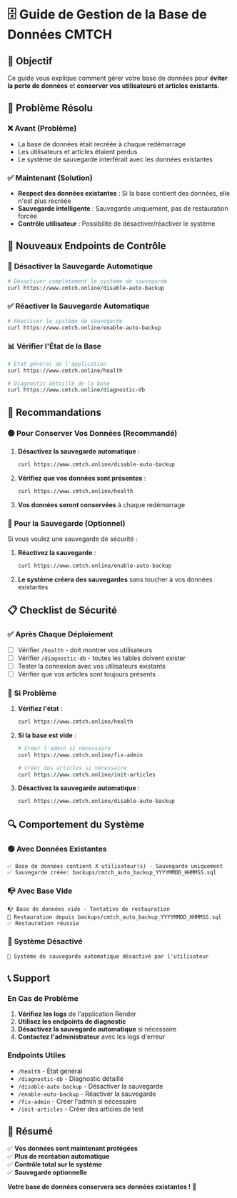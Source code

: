 # 🗄️ Guide de Gestion de la Base de Données CMTCH

## 🎯 **Objectif**
Ce guide vous explique comment gérer votre base de données pour **éviter la perte de données** et **conserver vos utilisateurs et articles existants**.

## 🚨 **Problème Résolu**

### ❌ **Avant (Problème)**
- La base de données était recréée à chaque redémarrage
- Les utilisateurs et articles étaient perdus
- Le système de sauvegarde interférait avec les données existantes

### ✅ **Maintenant (Solution)**
- **Respect des données existantes** : Si la base contient des données, elle n'est plus recréée
- **Sauvegarde intelligente** : Sauvegarde uniquement, pas de restauration forcée
- **Contrôle utilisateur** : Possibilité de désactiver/réactiver le système

## 🔧 **Nouveaux Endpoints de Contrôle**

### 🚫 **Désactiver la Sauvegarde Automatique**
```bash
# Désactiver complètement le système de sauvegarde
curl https://www.cmtch.online/disable-auto-backup
```

### ✅ **Réactiver la Sauvegarde Automatique**
```bash
# Réactiver le système de sauvegarde
curl https://www.cmtch.online/enable-auto-backup
```

### 📊 **Vérifier l'État de la Base**
```bash
# État général de l'application
curl https://www.cmtch.online/health

# Diagnostic détaillé de la base
curl https://www.cmtch.online/diagnostic-db
```

## 🎯 **Recommandations**

### 🟢 **Pour Conserver Vos Données (Recommandé)**
1. **Désactivez la sauvegarde automatique** :
   ```bash
   curl https://www.cmtch.online/disable-auto-backup
   ```

2. **Vérifiez que vos données sont présentes** :
   ```bash
   curl https://www.cmtch.online/health
   ```

3. **Vos données seront conservées** à chaque redémarrage

### 🔄 **Pour la Sauvegarde (Optionnel)**
Si vous voulez une sauvegarde de sécurité :
1. **Réactivez la sauvegarde** :
   ```bash
   curl https://www.cmtch.online/enable-auto-backup
   ```

2. **Le système créera des sauvegardes** sans toucher à vos données existantes

## 📋 **Checklist de Sécurité**

### ✅ **Après Chaque Déploiement**
- [ ] Vérifier `/health` - doit montrer vos utilisateurs
- [ ] Vérifier `/diagnostic-db` - toutes les tables doivent exister
- [ ] Tester la connexion avec vos utilisateurs existants
- [ ] Vérifier que vos articles sont toujours présents

### 🚨 **Si Problème**
1. **Vérifiez l'état** :
   ```bash
   curl https://www.cmtch.online/health
   ```

2. **Si la base est vide** :
   ```bash
   # Créer l'admin si nécessaire
   curl https://www.cmtch.online/fix-admin
   
   # Créer des articles si nécessaire
   curl https://www.cmtch.online/init-articles
   ```

3. **Désactivez la sauvegarde automatique** :
   ```bash
   curl https://www.cmtch.online/disable-auto-backup
   ```

## 🔍 **Comportement du Système**

### 🟢 **Avec Données Existantes**
```
✅ Base de données contient X utilisateur(s) - Sauvegarde uniquement
✅ Sauvegarde créée: backups/cmtch_auto_backup_YYYYMMDD_HHMMSS.sql
```

### 📭 **Avec Base Vide**
```
📭 Base de données vide - Tentative de restauration
🔄 Restauration depuis backups/cmtch_auto_backup_YYYYMMDD_HHMMSS.sql
✅ Restauration réussie
```

### 🚫 **Système Désactivé**
```
🚫 Système de sauvegarde automatique désactivé par l'utilisateur
```

## 📞 **Support**

### **En Cas de Problème**
1. **Vérifiez les logs** de l'application Render
2. **Utilisez les endpoints de diagnostic**
3. **Désactivez la sauvegarde automatique** si nécessaire
4. **Contactez l'administrateur** avec les logs d'erreur

### **Endpoints Utiles**
- `/health` - État général
- `/diagnostic-db` - Diagnostic détaillé
- `/disable-auto-backup` - Désactiver la sauvegarde
- `/enable-auto-backup` - Réactiver la sauvegarde
- `/fix-admin` - Créer l'admin si nécessaire
- `/init-articles` - Créer des articles de test

## 🎯 **Résumé**

✅ **Vos données sont maintenant protégées**  
✅ **Plus de recréation automatique**  
✅ **Contrôle total sur le système**  
✅ **Sauvegarde optionnelle**  

**Votre base de données conservera ses données existantes !** 🎾
